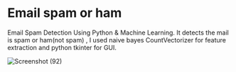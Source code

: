 # Email spam or ham 
Email Spam Detection Using Python &amp; Machine Learning.
It detects the mail is spam or ham(not spam) , I used naive bayes CountVectorizer for feature extraction and python tkinter for GUI.


![Screenshot (92)](https://user-images.githubusercontent.com/48867032/94597417-29ddd880-02ab-11eb-8560-b546d59d8ceb.png)
